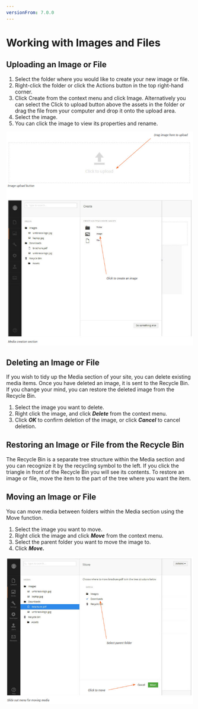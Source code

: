 ```yaml
---
versionFrom: 7.0.0
---
```


# Working with Images and Files

## Uploading an Image or File

1. Select the folder where you would like to create your new image or file.
2. Right-click the folder or click the Actions button in the top right-hand corner. 
3. Click Create from the context menu and click Image. Alternatively you can select the Click to upload button above the assets in the folder or drag the file from your computer and drop it onto the upload area.
3. Select the image.
4. You can click the image to view its properties and rename.

![mediaUpload.jpg](images/mediaUpload.jpg)

## Deleting an Image or File

If you wish to tidy up the Media section of your site, you can delete existing media items. Once you have deleted an image, it is sent to the Recycle Bin. If you change your mind, you can restore the deleted image from the Recycle Bin.

1. Select the image you want to delete.
2. Right click the image, and click ***Delete*** from the context menu.
3. Click ***OK*** to confirm deletion of the image, or click ***Cancel*** to cancel deletion.

## Restoring an Image or File from the Recycle Bin

The Recycle Bin is a separate tree structure within the Media section and you can recognize it by the recycling symbol to the left. If you click the triangle in front of the Recycle Bin you will see its contents. To restore an image or file, move the item to the part of the tree where you want the item.

## Moving an Image or File

You can move media between folders within the Media section using the Move function.

1. Select the image you want to move.
2. Right click the image and click ***Move*** from the context menu.
3. Select the parent folder you want to move the image to.
4. Click ***Move.***

![mediMoveSlideout.jpg](images/mediMoveSlideout.jpg)
